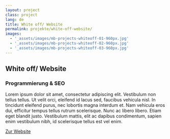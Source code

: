 ```yaml
---
layout: project
class: project
lang: de
title: White off/ Website
permalink: projekte/white-off-website/
images:
  - '_assets/images/mb-projects-whiteoff-01-960px.jpg'
  - '_assets/images/mb-projects-whiteoff-02-960px.jpg'
  - '_assets/images/mb-projects-whiteoff-03-960px.jpg'
---
```

## White off/ Website
### Programmierung & SEO

Lorem ipsum dolor sit amet, consectetur adipiscing elit. Vestibulum non tellus tellus. Ut velit orci, eleifend id lacus sed, faucibus vehicula nisl. In tincidunt eleifend purus, nec lobortis magna interdum et. Nam vehicula eros dui, efficitur tempus tellus rutrum scelerisque. Nunc ac libero libero. Etiam eget blandit justo. Vestibulum mattis, elit ac dapibus condimentum, sapien enim vestibulum nibh, id scelerisque tellus est vel enim.

[Zur Website](https://www.wailua.eu)
